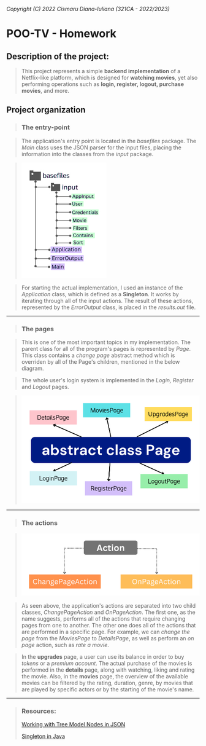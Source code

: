 *Copyright (C) 2022 Cismaru Diana-Iuliana (321CA - 2022/2023)*

# POO-TV - Homework

## Description of the project:
> This project represents a simple **backend implementation** of a Netflix-like
platform, which is designed for **watching movies**, yet also performing operations
such as **login, register, logout, purchase movies**, and more.

## Project organization

> ### The entry-point

> The application's entry point is located in the *basefiles* package. The *Main* 
class uses the JSON parser for the input files, placing the information into the
classes from the *input* package.

> <img alt="flow chart" src="images/basefiles-Diagram-small.jpg" title="flow chart"/>

> For starting the actual implementation, I used an instance of the *Application*
class, which is defined as a **Singleton**. It works by iterating through all of
the input actions.
> The result of these actions, represented by the *ErrorOutput* class, is placed
in the *results.out* file.

----
> ### The pages

> This is one of the most important topics in my implementation. The parent class
for all of the program's pages is represented by *Page*. This class contains a
*change page* abstract method which is overriden by all of the Page's children,
mentioned in the below diagram.

> The whole user's login system is implemented in the *Login, Register* and
*Logout* pages.

> <img alt="flow chart" src="images/Page-Diagram-small.jpg" title="flow chart"/>
---
> ### The actions

> <img alt="flow chart" src="images/ActionDiagram-small.jpg" title="flow chart"/>

> As seen above, the application's actions are separated into two child classes,
*ChangePageAction* and *OnPageAction*.
> The first one, as the name suggests, performs all of the actions that require
changing pages from one to another. The other one does all of the actions that
are performed in a specific page.
> For example, we can *change the page* from the *MoviesPage* to *DetailsPage*, 
as well as perform an *on page* action, such as *rate a movie*.

> In the **upgrades** page, a user can use its balance in order to buy *tokens*
or a *premium account*. The actual purchase of the movies is performed in the 
**details** page, along with watching, liking and rating the movie. Also, in the
**movies** page, the overview of the available movies can be filtered by the rating,
duration, genre, by movies that are played by specific actors or by the starting of
the movie's name.

---

> ### Resources:
> [Working with Tree Model Nodes in JSON](https://www.baeldung.com/jackson-json-node-tree-model)
> 
> [Singleton in Java](https://www.geeksforgeeks.org/singleton-class-java/)
